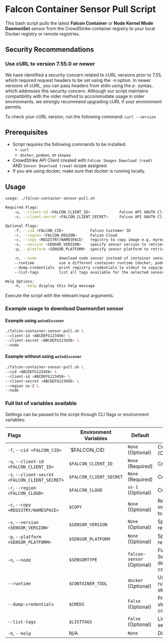 # Falcon Container Sensor Pull Script

This bash script pulls the latest **Falcon Container** or **Node Kernel Mode DaemonSet** sensor from the CrowdStrike container registry to your local Docker registry or remote registries.

## Security Recommendations

### Use cURL to version 7.55.0 or newer

We have identified a security concern related to cURL versions prior to 7.55, which required request headers to be set using the `-H` option. In newer versions of cURL, you can pass headers from stdin using the `@-` syntax, which addresses this security concern. Although our script maintains compatibility with the older method to accommodate usage in older environments, we strongly recommend upgrading cURL if your environment permits.

To check your cURL version, run the following command: `curl --version`

## Prerequisites

- Script requires the following commands to be installed:
  - `curl`
  - `docker`, `podman`, or `skopeo`
- CrowdStrike API Client created with `Falcon Images Download (read)` AND `Sensor Download (read)` scope assigned.
- If you are using docker, make sure that docker is running locally.

## Usage

``` bash
usage: ./falcon-container-sensor-pull.sh

Required Flags:
    -u, --client-id <FALCON_CLIENT_ID>             Falcon API OAUTH Client ID
    -s, --client-secret <FALCON_CLIENT_SECRET>     Falcon API OAUTH Client Secret

Optional Flags:
    -f, --cid <FALCON_CID>            Falcon Customer ID
    -r, --region <FALCON_REGION>      Falcon Cloud
    -c, --copy <REGISTRY/NAMESPACE>   registry to copy image e.g. myregistry.com/mynamespace
    -v, --version <SENSOR_VERSION>    specify sensor version to retrieve from the registry
    -p, --platform <SENSOR_PLATFORM>  specify sensor platform to retrieve e.g x86_64, aarch64

    -n, --node          download node sensor instead of container sensor
    --runtime           use a different container runtime [docker, podman, skopeo]. Default is docker.
    --dump-credentials  print registry credentials to stdout to copy/paste into container tools.
    --list-tags         list all tags available for the selected sensor

Help Options:
    -h, --help display this help message
```

Execute the script with the relevant input arguments.

### Example usage to download DaemonSet sensor

#### Example using `autodiscover`

``` bash
./falcon-container-sensor-pull.sh \
--client-id <ABCDEFG123456> \
--client-secret <ABCDEFG123456> \
--node
```

#### Example without using `autodiscover`

``` bash
./falcon-container-sensor-pull.sh \
--cid <ABCDEFG123456> \
--client-id <ABCDEFG123456> \
--client-secret <ABCDEFG123456> \
--region us-2 \
--node
```

### Full list of variables available

Settings can be passed to the script through CLI flags or environment variables:

| Flags                                          | Environment Variables   | Default                    | Description                                                                              |
|:-----------------------------------------------|-------------------------|----------------------------|------------------------------------------------------------------------------------------|
| `-f`, `--cid <FALCON_CID>`                     | `$FALCON_CID            | `None` (Optional)          | CrowdStrike Customer ID (CID)                                                            |
| `-u`, `--client-id <FALCON_CLIENT_ID>`         | `$FALCON_CLIENT_ID`     | `None` (Required)          | CrowdStrike API Client ID                                                                |
| `-s`, `--client-secret <FALCON_CLIENT_SECRET>` | `$FALCON_CLIENT_SECRET` | `None` (Required)          | CrowdStrike API Client Secret                                                            |
| `-r`, `--region <FALCON_CLOUD>`                | `$FALCON_CLOUD`         | `us-1` (Optional)          | CrowdStrike Region                                                                       |
| `-c`, `--copy <REGISTRY/NAMESPACE>`            | `$COPY`                 | `None` (Optional)          | Registry to copy image e.g. myregistry.com/mynamespace to                                |
| `-v`, `--version <SENSOR_VERSION>`             | `$SENSOR_VERSION`       | `None` (Optional)          | Specify sensor version to retrieve from the registry                                     |
| `-p`, `--platform <SENSOR_PLATFORM>`           | `$SENSOR_PLATFORM`      | `None` (Optional)          | Specify sensor platform to retrieve from the registry                                    |
| `-n`, `--node`                                 | `$SENSORTYPE`           | `falcon-sensor` (Optional) | Flag to download Node Sensor, if not set script defaults to downloading container sensor |
| `--runtime`                                    | `$CONTAINER_TOOL`       | `docker` (Optional)        | Use a different container runtime [docker, podman, skopeo]. Default is docker.           |
| `--dump-credentials`                           | `$CREDS`                | `False` (Optional)         | Print registry credentials to stdout to copy/paste into container tools.                 |
| `--list-tags`                                  | `$LISTTAGS`             | `False` (Optional)         | List all tags available for the selected sensor                                          |
| `-h`, `--help`                                 | N/A                     | `None`                     | Display help message                                                                     |
